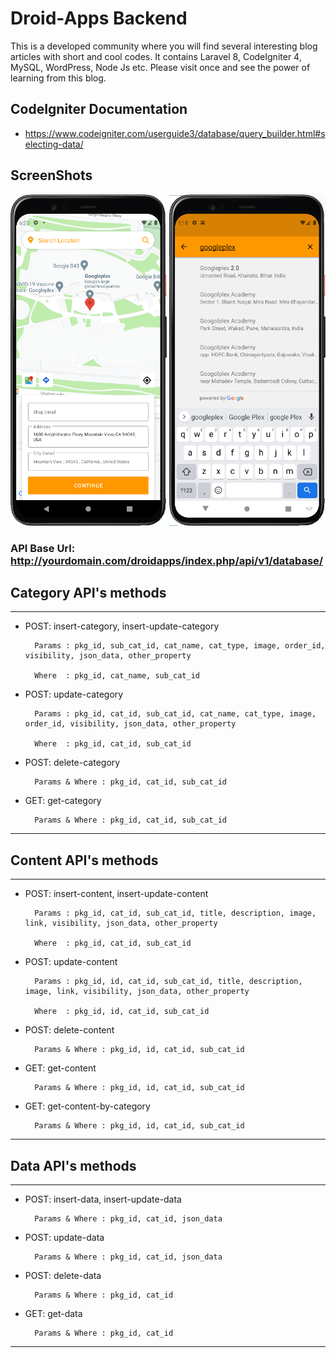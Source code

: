 # Droid-Apps Backend

This is a developed community where you will find several interesting blog articles with short and cool codes. It contains Laravel 8, CodeIgniter 4, MySQL, WordPress, Node Js etc. Please visit once and see the power of learning from this blog.

## CodeIgniter Documentation

-  https://www.codeigniter.com/userguide3/database/query_builder.html#selecting-data/

## ScreenShots

<p align="left">
  <img src="https://raw.githubusercontent.com/appsfeature/location-picker/master/screenshots/sample1.png" alt="Preview 1" width="250" />
  <img src="https://raw.githubusercontent.com/appsfeature/location-picker/master/screenshots/sample2.png" alt="Preview 2" width="250" />
</p>



### API Base Url: http://yourdomain.com/droidapps/index.php/api/v1/database/

## Category API's methods
*******************
- POST: insert-category, insert-update-category

        Params : pkg_id, sub_cat_id, cat_name, cat_type, image, order_id, visibility, json_data, other_property

        Where  : pkg_id, cat_name, sub_cat_id

- POST: update-category

        Params : pkg_id, cat_id, sub_cat_id, cat_name, cat_type, image, order_id, visibility, json_data, other_property

        Where  : pkg_id, cat_id, sub_cat_id

- POST: delete-category

        Params & Where : pkg_id, cat_id, sub_cat_id

- GET: get-category

        Params & Where : pkg_id, cat_id, sub_cat_id

*******************


## Content API's methods
*******************
- POST: insert-content, insert-update-content

        Params : pkg_id, cat_id, sub_cat_id, title, description, image, link, visibility, json_data, other_property

        Where  : pkg_id, cat_id, sub_cat_id

- POST: update-content

        Params : pkg_id, id, cat_id, sub_cat_id, title, description, image, link, visibility, json_data, other_property

        Where  : pkg_id, id, cat_id, sub_cat_id

- POST: delete-content

        Params & Where : pkg_id, id, cat_id, sub_cat_id

- GET: get-content

        Params & Where : pkg_id, id, cat_id, sub_cat_id

- GET: get-content-by-category

        Params & Where : pkg_id, id, cat_id, sub_cat_id

*******************


## Data API's methods
*******************
- POST: insert-data, insert-update-data

        Params & Where : pkg_id, cat_id, json_data

- POST: update-data

        Params & Where : pkg_id, cat_id, json_data

- POST: delete-data

        Params & Where : pkg_id, cat_id

- GET: get-data

        Params & Where : pkg_id, cat_id

*******************
